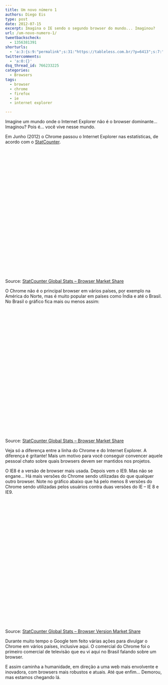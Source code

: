 ```yaml
---
title: Um novo número 1
authors: Diego Eis
type: post
date: 2012-07-15
excerpt: Imagina o IE sendo o segundo browser do mundo... Imaginou?
url: /um-novo-numero-1/
tweetbackscheck:
  - 1356381391
shorturls:
  - 'a:3:{s:9:"permalink";s:31:"https://tableless.com.br/?p=6413";s:7:"tinyurl";s:26:"https://tinyurl.com/cpswjb2";s:4:"isgd";s:19:"https://is.gd/DdqbdZ";}'
twittercomments:
  - 'a:0:{}'
dsq_thread_id: 766233225
categories:
  - Browsers
tags:
  - browser
  - chrome
  - firefox
  - ie
  - internet explorer

---
```

Imagine um mundo onde o Internet Explorer não é o browser dominante&#8230; Imaginou? Pois é&#8230; você vive nesse mundo.

Em Junho (2012) o Chrome passou o Internet Explorer nas estatísticas, de acordo com o [StatCounter][1].

<div id="browser-ww-monthly-201106-201206" width="600" height="400" style="width:600px; height: 400px;">
</div>

<!-- You may change the values of width and height above to resize the chart -->

Source: [StatCounter Global Stats &#8211; Browser Market Share][1]



O Chrome não é o principal browser em vários países, por exemplo na América do Norte, mas é muito popular em países como Índia e até o Brasil. No Brasil o gráfico fica mais ou menos assim:

<div id="browser-BR-monthly-201106-201206" width="600" height="400" style="width:600px; height: 400px;">
</div>

<!-- You may change the values of width and height above to resize the chart -->

Source: [StatCounter Global Stats &#8211; Browser Market Share][2]



Veja só a diferença entre a linha do Chrome e do Internet Explorer. A diferença é gritante! Mais um motivo para você conseguir convencer aquele pessoal chato sobre quais browsers devem ser mantidos nos projetos.

O IE8 é a versão de browser mais usada. Depois vem o IE9. Mas não se engane&#8230; Há mais versões do Chrome sendo utilizadas do que qualquer outro browser. Note no gráfico abaixo que há pelo menos 8 versões do Chrome sendo utilizadas pelos usuários contra duas versões do IE &#8211; IE 8 e IE9.

<div id="browser_version-BR-monthly-201106-201206-bar" width="600" height="400" style="width:600px; height: 400px;">
</div>

<!-- You may change the values of width and height above to resize the chart -->

Source: [StatCounter Global Stats &#8211; Browser Version Market Share][3]



Durante muito tempo o Google tem feito várias ações para divulgar o Chrome em vários países, inclusive aqui. O comercial do Chrome foi o primeiro comercial de televisão que eu vi aqui no Brasil falando sobre um browser.

E assim caminha a humanidade, em direção a uma web mais envolvente e inovadora, com browsers mais robustos e atuais. Até que enfim&#8230; Demorou, mas estamos chegando lá.

 [1]: https://gs.statcounter.com/
 [2]: https://gs.statcounter.com/#browser-BR-monthly-201106-201206
 [3]: https://gs.statcounter.com/#browser_version-BR-monthly-201106-201206-bar